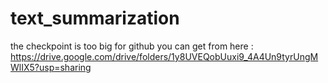 # text_summarization
the checkpoint is too big for github you can get from here :
https://drive.google.com/drive/folders/1y8UVEQobUuxi9_4A4Un9tyrUngMWlIX5?usp=sharing
